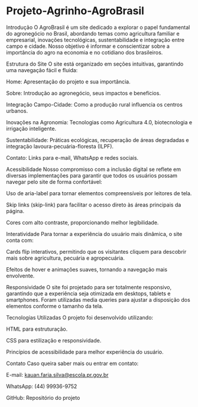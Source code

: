 # Projeto-Agrinho-AgroBrasil
Introdução
O AgroBrasil é um site dedicado a explorar o papel fundamental do agronegócio no Brasil, abordando temas como agricultura familiar e empresarial, inovações tecnológicas, sustentabilidade e integração entre campo e cidade. Nosso objetivo é informar e conscientizar sobre a importância do agro na economia e no cotidiano dos brasileiros.

Estrutura do Site
O site está organizado em seções intuitivas, garantindo uma navegação fácil e fluida:

Home: Apresentação do projeto e sua importância.

Sobre: Introdução ao agronegócio, seus impactos e benefícios.

Integração Campo-Cidade: Como a produção rural influencia os centros urbanos.

Inovações na Agronomia: Tecnologias como Agricultura 4.0, biotecnologia e irrigação inteligente.

Sustentabilidade: Práticas ecológicas, recuperação de áreas degradadas e integração lavoura-pecuária-floresta (ILPF).

Contato: Links para e-mail, WhatsApp e redes sociais.

Acessibilidade
Nosso compromisso com a inclusão digital se reflete em diversas implementações para garantir que todos os usuários possam navegar pelo site de forma confortável:

Uso de aria-label para tornar elementos compreensíveis por leitores de tela.

Skip links (skip-link) para facilitar o acesso direto às áreas principais da página.

Cores com alto contraste, proporcionando melhor legibilidade.

Interatividade
Para tornar a experiência do usuário mais dinâmica, o site conta com:

Cards flip interativos, permitindo que os visitantes cliquem para descobrir mais sobre agricultura, pecuária e agropecuária.

Efeitos de hover e animações suaves, tornando a navegação mais envolvente.

Responsividade
O site foi projetado para ser totalmente responsivo, garantindo que a experiência seja otimizada em desktops, tablets e smartphones. Foram utilizadas media queries para ajustar a disposição dos elementos conforme o tamanho da tela.

Tecnologias Utilizadas
O projeto foi desenvolvido utilizando:

HTML para estruturação.

CSS para estilização e responsividade.

Princípios de acessibilidade para melhor experiência do usuário.

Contato
Caso queira saber mais ou entrar em contato:

E-mail: kauan.faria.silva@escola.pr.gov.br

WhatsApp: (44) 99936-9752

GitHub: Repositório do projeto
